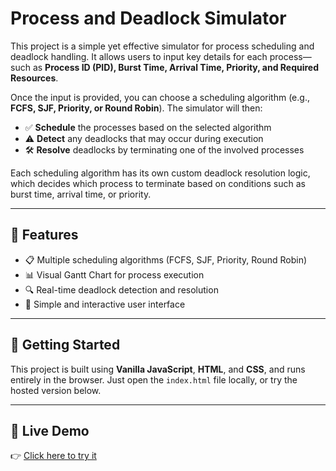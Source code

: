 # Process and Deadlock Simulator

This project is a simple yet effective simulator for process scheduling and deadlock handling. It allows users to input key details for each process—such as **Process ID (PID), Burst Time, Arrival Time, Priority, and Required Resources**.

Once the input is provided, you can choose a scheduling algorithm (e.g., **FCFS, SJF, Priority, or Round Robin**). The simulator will then:

- ✅ **Schedule** the processes based on the selected algorithm  
- ⚠️ **Detect** any deadlocks that may occur during execution  
- 🛠️ **Resolve** deadlocks by terminating one of the involved processes

Each scheduling algorithm has its own custom deadlock resolution logic, which decides which process to terminate based on conditions such as burst time, arrival time, or priority.

---

## 🔧 Features

- 📋 Multiple scheduling algorithms (FCFS, SJF, Priority, Round Robin)
- 📊 Visual Gantt Chart for process execution
- 🔍 Real-time deadlock detection and resolution
- 🧩 Simple and interactive user interface

---

## 🚀 Getting Started

This project is built using **Vanilla JavaScript**, **HTML**, and **CSS**, and runs entirely in the browser. Just open the `index.html` file locally, or try the hosted version below.

---

## 🔗 Live Demo

👉 [Click here to try it](https://kartik-trikoti.github.io/Process_and_Deadlock_Simulator/)

